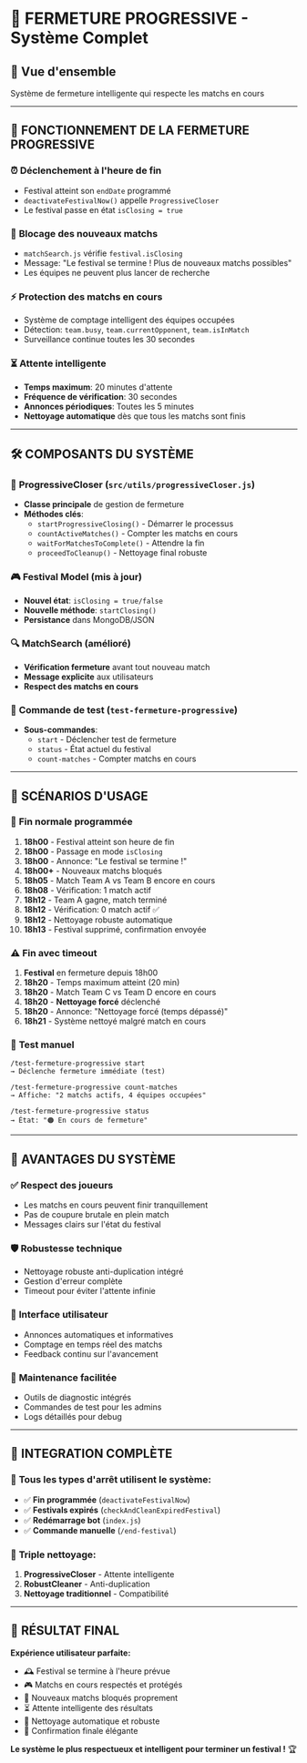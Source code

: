 # 🎉 FERMETURE PROGRESSIVE - Système Complet

## 🎯 Vue d'ensemble
Système de fermeture intelligente qui respecte les matchs en cours

---

## 🧠 FONCTIONNEMENT DE LA FERMETURE PROGRESSIVE

### ⏰ **Déclenchement à l'heure de fin**
- Festival atteint son `endDate` programmé
- `deactivateFestivalNow()` appelle `ProgressiveCloser`
- Le festival passe en état `isClosing = true`

### 🚫 **Blocage des nouveaux matchs**
- `matchSearch.js` vérifie `festival.isClosing`
- Message: "Le festival se termine ! Plus de nouveaux matchs possibles"
- Les équipes ne peuvent plus lancer de recherche

### ⚡ **Protection des matchs en cours**
- Système de comptage intelligent des équipes occupées
- Détection: `team.busy`, `team.currentOpponent`, `team.isInMatch`
- Surveillance continue toutes les 30 secondes

### ⏳ **Attente intelligente**
- **Temps maximum**: 20 minutes d'attente
- **Fréquence de vérification**: 30 secondes
- **Annonces périodiques**: Toutes les 5 minutes
- **Nettoyage automatique** dès que tous les matchs sont finis

---

## 🛠️ COMPOSANTS DU SYSTÈME

### 📁 **ProgressiveCloser** (`src/utils/progressiveCloser.js`)
- **Classe principale** de gestion de fermeture
- **Méthodes clés**:
  - `startProgressiveClosing()` - Démarrer le processus
  - `countActiveMatches()` - Compter les matchs en cours
  - `waitForMatchesToComplete()` - Attendre la fin
  - `proceedToCleanup()` - Nettoyage final robuste

### 🎮 **Festival Model** (mis à jour)
- **Nouvel état**: `isClosing = true/false`
- **Nouvelle méthode**: `startClosing()`
- **Persistance** dans MongoDB/JSON

### 🔍 **MatchSearch** (amélioré)
- **Vérification fermeture** avant tout nouveau match
- **Message explicite** aux utilisateurs
- **Respect des matchs en cours**

### 🧪 **Commande de test** (`test-fermeture-progressive`)
- **Sous-commandes**:
  - `start` - Déclencher test de fermeture
  - `status` - État actuel du festival
  - `count-matches` - Compter matchs en cours

---

## 🎯 SCÉNARIOS D'USAGE

### 📅 **Fin normale programmée**
1. **18h00** - Festival atteint son heure de fin
2. **18h00** - Passage en mode `isClosing`
3. **18h00** - Annonce: "Le festival se termine !"
4. **18h00+** - Nouveaux matchs bloqués
5. **18h05** - Match Team A vs Team B encore en cours
6. **18h08** - Vérification: 1 match actif
7. **18h12** - Team A gagne, match terminé
8. **18h12** - Vérification: 0 match actif ✅
9. **18h12** - Nettoyage robuste automatique
10. **18h13** - Festival supprimé, confirmation envoyée

### ⚠️ **Fin avec timeout**
1. **Festival** en fermeture depuis 18h00
2. **18h20** - Temps maximum atteint (20 min)
3. **18h20** - Match Team C vs Team D encore en cours
4. **18h20** - **Nettoyage forcé** déclenché
5. **18h20** - Annonce: "Nettoyage forcé (temps dépassé)"
6. **18h21** - Système nettoyé malgré match en cours

### 🧪 **Test manuel**
```
/test-fermeture-progressive start
→ Déclenche fermeture immédiate (test)

/test-fermeture-progressive count-matches  
→ Affiche: "2 matchs actifs, 4 équipes occupées"

/test-fermeture-progressive status
→ État: "🟠 En cours de fermeture"
```

---

## 🎊 AVANTAGES DU SYSTÈME

### ✅ **Respect des joueurs**
- Les matchs en cours peuvent finir tranquillement
- Pas de coupure brutale en plein match
- Messages clairs sur l'état du festival

### 🛡️ **Robustesse technique**
- Nettoyage robuste anti-duplication intégré
- Gestion d'erreur complète
- Timeout pour éviter l'attente infinie

### 📱 **Interface utilisateur**
- Annonces automatiques et informatives
- Comptage en temps réel des matchs
- Feedback continu sur l'avancement

### 🔧 **Maintenance facilitée**
- Outils de diagnostic intégrés
- Commandes de test pour les admins
- Logs détaillés pour debug

---

## 🚀 INTEGRATION COMPLÈTE

### 🔄 **Tous les types d'arrêt utilisent le système:**
- ✅ **Fin programmée** (`deactivateFestivalNow`)
- ✅ **Festivals expirés** (`checkAndCleanExpiredFestival`) 
- ✅ **Redémarrage bot** (`index.js`)
- ✅ **Commande manuelle** (`/end-festival`)

### 🧹 **Triple nettoyage:**
1. **ProgressiveCloser** - Attente intelligente
2. **RobustCleaner** - Anti-duplication 
3. **Nettoyage traditionnel** - Compatibilité

---

## 🎉 RÉSULTAT FINAL

**Expérience utilisateur parfaite:**
- 🕰️ Festival se termine à l'heure prévue
- 🎮 Matchs en cours respectés et protégés  
- 🚫 Nouveaux matchs bloqués proprement
- ⏳ Attente intelligente des résultats
- 🧹 Nettoyage automatique et robuste
- 🎊 Confirmation finale élégante

**Le système le plus respectueux et intelligent pour terminer un festival !** 🏆
